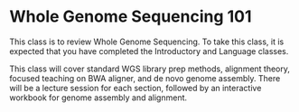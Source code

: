 # Whole Genome Sequencing 101
This class is to review Whole Genome Sequencing. To take this class, it is expected that you have completed the Introductory and Language classes. 

This class will cover standard WGS library prep methods, alignment theory, focused teaching on BWA aligner, and de novo genome assembly. There will be a lecture session for each section, followed by an interactive workbook for genome assembly and alignment. 